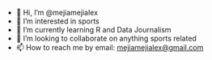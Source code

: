 - 👋 Hi, I’m @mejiamejialex
- 👀 I’m interested in sports
- 🌱 I’m currently learning R and Data Journalism
- 💞️ I’m looking to collaborate on anything sports related
- 📫 How to reach me by email: mejiamejialex@gmail.com

<!---
mejiamejialex/mejiamejialex is a ✨ special ✨ repository because its `README.md` (this file) appears on your GitHub profile.
You can click the Preview link to take a look at your changes.
--->
